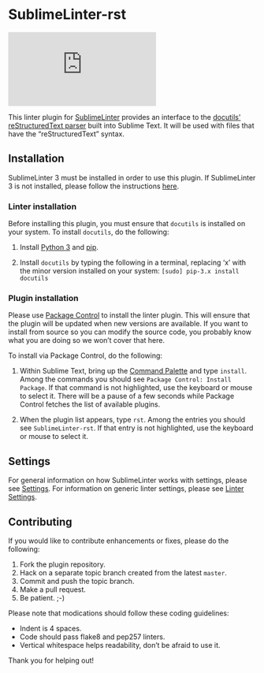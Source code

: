 SublimeLinter-rst
=================

[![Build Status](https://khancdn.eu/badges.php?service=https%3A%2F%2Ftravis-ci.org%2FSublimeLinter%2FSublimeLinter-rst.png%3Fbranch%3Dmaster)](https://travis-ci.org/SublimeLinter/SublimeLinter-rst)

This linter plugin for [SublimeLinter](http://sublimelinter.readthedocs.org) provides an interface to the [docutils' reStructuredText parser](http://docutils.sourceforge.net/docs/dev/hacking.html#id3) built into Sublime Text. It will be used with files that have the “reStructuredText” syntax.

## Installation
SublimeLinter 3 must be installed in order to use this plugin. If SublimeLinter 3 is not installed, please follow the instructions [here](http://sublimelinter.readthedocs.org/en/latest/installation.html).

### Linter installation
Before installing this plugin, you must ensure that `docutils` is installed on your system. To install `docutils`, do the following:

1. Install [Python 3](http://python.org) and [pip](http://www.pip-installer.org/en/latest/installing.html).

1. Install `docutils` by typing the following in a terminal, replacing ‘x’ with the minor version installed on your system: `[sudo] pip-3.x install docutils`

### Plugin installation
Please use [Package Control](https://sublime.wbond.net/installation) to install the linter plugin. This will ensure that the plugin will be updated when new versions are available. If you want to install from source so you can modify the source code, you probably know what you are doing so we won’t cover that here.

To install via Package Control, do the following:

1. Within Sublime Text, bring up the [Command Palette](http://docs.sublimetext.info/en/sublime-text-3/extensibility/command_palette.html) and type `install`. Among the commands you should see `Package Control: Install Package`. If that command is not highlighted, use the keyboard or mouse to select it. There will be a pause of a few seconds while Package Control fetches the list of available plugins.

1. When the plugin list appears, type `rst`. Among the entries you should see `SublimeLinter-rst`. If that entry is not highlighted, use the keyboard or mouse to select it.

## Settings
For general information on how SublimeLinter works with settings, please see [Settings](http://sublimelinter.readthedocs.org/en/latest/settings.html). For information on generic linter settings, please see [Linter Settings](http://sublimelinter.readthedocs.org/en/latest/linter_settings.html).

## Contributing
If you would like to contribute enhancements or fixes, please do the following:

1. Fork the plugin repository.
1. Hack on a separate topic branch created from the latest `master`.
1. Commit and push the topic branch.
1. Make a pull request.
1. Be patient.  ;-)

Please note that modications should follow these coding guidelines:

- Indent is 4 spaces.
- Code should pass flake8 and pep257 linters.
- Vertical whitespace helps readability, don’t be afraid to use it.

Thank you for helping out!
